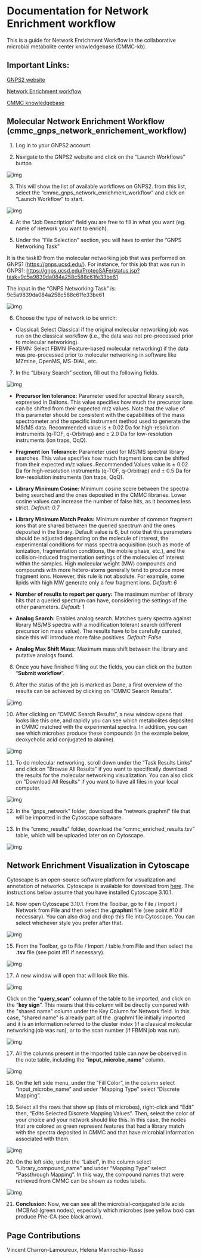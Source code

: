 # Documentation for Network Enrichment workflow
This is a guide for Network Enrichment Workflow in the collaborative microbial metabolite center knowledgebase (CMMC-kb). 

## Important Links:
[GNPS2 website](https://gnps2.org/homepage)

[Network Enrichment workflow](https://gnps2.org/workflowinput?workflowname=cmmc_gnps_network_enrichment_workflow)

[CMMC knowledgebase](https://cmmc-kb.gnps2.org/)

## Molecular Network Enrichment Workflow (cmmc_gnps_network_enrichement_workflow)

1. Log in to your GNPS2 account. 

2. Navigate to the GNPS2 website and click on the “Launch Workflows” button

![img](docs/img/Network_enrichment/Slide1.png)

3. This will show the list of available workflows on GNPS2. from this list, select the “cmmc_gnps_network_enrichment_workflow” and click on “Launch Workflow” to start.

![img](docs/img/Network_enrichment/Slide2.png)

4. At the “Job Description” field you are free to fill in what you want (eg. name of network you want to enrich).

5. Under the “File Selection” section, you will have to enter the “GNPS Networking Task”

It is the taskID from the molecular networking job that was performed on GNPS1 (https://gnps.ucsd.edu/). For instance, for this job that was run in GNPS1: 
https://gnps.ucsd.edu/ProteoSAFe/status.jsp?task=9c5a9839da084a258c588c61fe33be61

The input in the “GNPS Networking Task” is: 9c5a9839da084a258c588c61fe33be61

![img](docs/img/Network_enrichment/Slide3.png)

6. Choose the type of network to be enrich: 
  - Classical:  Select Classical if the original molecular networking job was run on the classical workflow (i.e., the data was not pre-processed prior to molecular networking).
  - FBMN: Select FBMN (Feature-based molecular networking) if the data was pre-processed prior to molecular networking in software like MZmine, OpenMS, MS-DIAL, etc.

7. In the “Library Search” section, fill out the following fields.

![img](docs/img/Network_enrichment/Slide4.png)

  - **Precursor Ion tolerance:** Parameter used for spectral library search, expressed in Daltons.  This value specifies how much the precursor ions can be shifted from their expected m/z values. Note that the value of this parameter should be consistent with the capabilities of the mass spectrometer and the specific instrument method used to generate the MS/MS data. Recommended value is ± 0.02 Da for high-resolution instruments (q-TOF, q-Orbitrap) and ± 2.0 Da for low-resolution instruments (ion traps, QqQ). 
  
  - **Fragment Ion Tolerance:** Parameter used for MS/MS spectral library searches. This value specifies how much fragment ions can be shifted from their expected m/z values. Recommended Values value is ± 0.02 Da for high-resolution instruments (q-TOF, q-Orbitrap) and ± 0.5 Da for low-resolution instruments (ion traps, QqQ).
  
  - **Library Minimum Cosine:** Minimum cosine score between the spectra being searched and the ones deposited in the CMMC libraries.  Lower cosine values can increase the number of false hits, as it becomes less strict. 
    _Default: 0.7_
  
  - **Library Minimum Match Peaks:** Minimum number of common fragment ions that are shared between the queried spectrum and the ones deposited in the library. Default value is 6, but note that this parameters should be adjusted depending on the molecule of interest, the experimental conditions for mass spectra acquisition (such as mode of ionization, fragmentation conditions, the mobile phase, etc.), and the collision-induced fragmentation settings of the molecules of interest within the samples. High molecular weight (MW) compounds and compounds with more hetero-atoms generally tend to produce more fragment ions. However, this rule is not absolute. For example, some lipids with high MW generate only a few fragment ions.
_Default: 6_
  
  - **Number of results to report per query:** The maximum number of library hits that a queried spectrum can have, considering the settings of the other parameters.
_Default: 1_

  - **Analog Search:** Enables analog search. Matches query spectra against library MS/MS spectra with a modification tolerant search (different precursor ion mass value). The results have to be carefully curated, since this will introduce more false positives. 
_Default: False_

  - **Analog Max Shift Mass:** Maximum mass shift between the library and putative analogs found. 

8. Once you have finished filling out the fields, you can click on the button “**Submit workflow**”.

9. After the status of the job is marked as Done, a first overview of the results can be achieved by clicking on “CMMC Search Results”.

![img](docs/img/Network_enrichment/Slide5.png)

10. After clicking on “CMMC Search Results”, a new window opens that looks like this one, and rapidly you can see which metabolites deposited in CMMC matched with the experimental spectra. In addition, you can see which microbes produce these compounds (in the example below, deoxycholic acid conjugated to alanine).

![img](docs/img/Network_enrichment/Slide6.png)

11. To do molecular networking, scroll down under the “Task Results Links” and click on "Browse All Results” if you want to specifically download the results for the molecular networking visualization. You can also click on "Download All Results" if you want to have all files in your local computer.

![img](docs/img/Network_enrichment/Slide7.png)

12. In the “gnps_network” folder, download the “network.graphml” file that will be imported in the Cytoscape software.

13. In the “cmmc_results" folder, download the “cmmc_enriched_results.tsv” table, which will be uploaded later on on Cytoscape. 

![img](docs/img/Network_enrichment/Slide8.png)


## Network Enrichment Visualization in Cytoscape
Cytoscape is an open-source software platform for visualization and annotation of networks. Cytoscape is available for download from [here](https://cytoscape.org/). The instructions below assume that you have installed Cytoscape 3.10.1.

14. Now open Cytoscape 3.10.1. From the Toolbar, go to File / Import / Network from File and then select the **.graphml** file (see point #10 if necessary). You can also drag and drop this file into Cytoscape. You can select whichever style you prefer after that.

![img](docs/img/Network_enrichment/Slide9.png)


15. From the Toolbar, go to File / Import / table from File and then select the **.tsv** file (see point #11 if necessary).

![img](docs/img/Network_enrichment/Slide10.png)

17. A new window will open that will look like this.

![img](docs/img/Network_enrichment/Slide11.png)

Click on the “**query_scan**” column of the table to be imported, and click on the “**key sign**”. This means that this column will be directly compared with the "shared name" column under the Key Column for Network field. In this case, "shared name" is already part of the .graphml file initially imported and it is an information referred to the cluster index (if a classical molecular networking job was run), or to the scan number (if FBMN job was run).

![img](docs/img/Network_enrichment/Slide12.png)

17. All the columns present in the imported table can now be observed in the note table, including the  “**input_microbe_name**” column.

![img](docs/img/Network_enrichment/Slide13.png)

18. On the left side menu, under the “Fill Color”, in the column select “input_microbe_name” and under “Mapping Type” select “Discrete Mapping”.

19. Select all the rows that show up (lists of microbes), right-click and “Edit” then, “Edits Selected Discrete Mapping Values”. Then, select the color of your choice and your network should like this. In this case, the nodes that are colored as green represent features that had a library match with the spectra deposited in CMMC and that have microbial information associated with them.

![img](docs/img/Network_enrichment/Slide14.png)

20. On the left side, under the “Label”, in the column select “Library_compound_name” and under “Mapping Type” select “Passthrough Mapping”. In this way, the compound names that were retrieved from CMMC can be shown as nodes labels.

![img](docs/img/Network_enrichment/Slide15.png)

21. **Conclusion:** Now, we can see all the microbial-conjugated bile acids (MCBAs) (green nodes), especially which microbes (see yellow box) can produce Phe-CA (see black arrow). 


## Page Contributions
Vincent Charron-Lamoureux, Helena Mannochio-Russo

